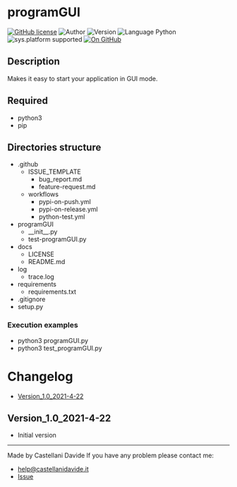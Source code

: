 # programGUI
[![GitHub license](https://img.shields.io/badge/license-GNU-green?style=flat)](https://github.com/CastellaniDavide/cpp-programGUI/blob/master/LICENSE) ![Author](https://img.shields.io/badge/author-Castellani%20Davide-green?style=flat) ![Version](https://img.shields.io/badge/version-v01.01-blue?style=flat) ![Language Python](https://img.shields.io/badge/language-Python-yellowgreen?style=flat) ![sys.platform supported](https://img.shields.io/badge/OS%20platform%20supported-All-blue?style=flat) [![On GitHub](https://img.shields.io/badge/on%20GitHub-True-green?style=flat&logo=github)](https://github.com/CastellaniDavide/programGUI)

## Description
Makes it easy to start your application in GUI mode.

## Required
 - python3
 - pip
 
## Directories structure
 - .github
   - ISSUE_TEMPLATE
     - bug_report.md
     - feature-request.md
   - workflows
     - pypi-on-push.yml
     - pypi-on-release.yml
     - python-test.yml
 - programGUI
	 - \_\_init\_\_.py
     - test-programGUI.py
 - docs
   - LICENSE
   - README.md
 - log
	 - trace.log
 - requirements
   - requirements.txt
 - .gitignore
 - setup.py
   
### Execution examples  
 - python3 programGUI.py
 - python3 test_programGUI.py

# Changelog
 - [Version_1.0_2021-4-22](#Version_10_2021-4-22)

## Version_1.0_2021-4-22
 - Initial version

---
Made by Castellani Davide 
If you have any problem please contact me:
- help@castellanidavide.it
- [Issue](https://github.com/CastellaniDavide/programGUI/issues)
